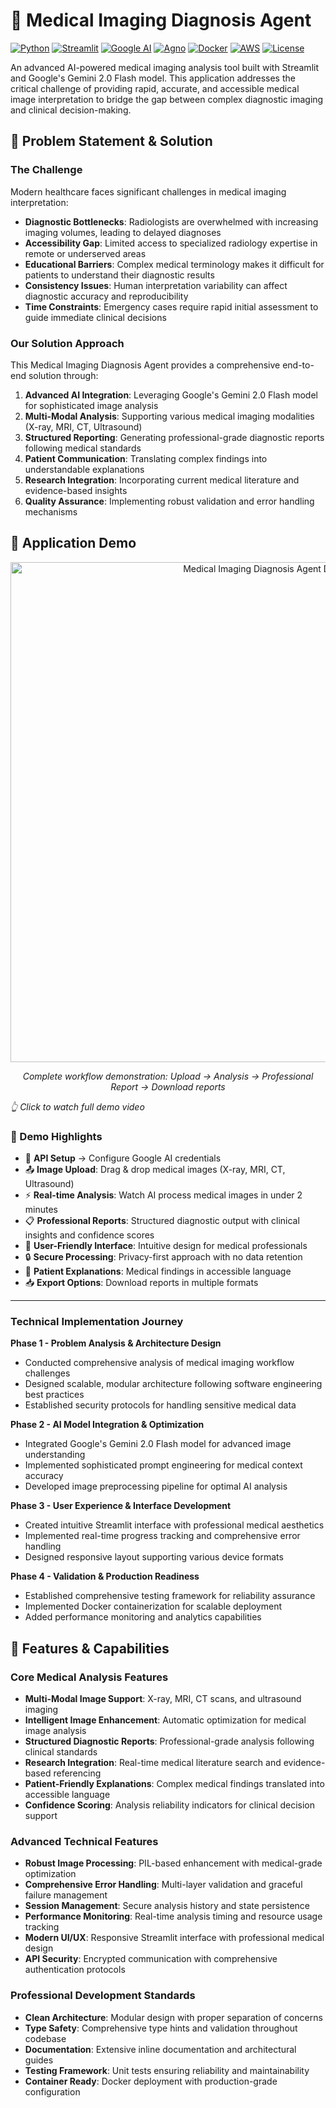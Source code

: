 # 🏥 Medical Imaging Diagnosis Agent

[![Python](https://img.shields.io/badge/Python-3.8%2B-blue.svg)](https://python.org)
[![Streamlit](https://img.shields.io/badge/Streamlit-1.47.0-red.svg)](https://streamlit.io)
[![Google AI](https://img.shields.io/badge/Google%20AI-Gemini%202.0-orange.svg)](https://ai.google.dev)
[![Agno](https://img.shields.io/badge/Agno-1.7.6-purple.svg)](https://docs.agno.dev)
[![Docker](https://img.shields.io/badge/Docker-Ready-2496ED.svg?logo=docker&logoColor=white)](https://www.docker.com/)
[![AWS](https://img.shields.io/badge/AWS-Compatible-232F3E.svg?logo=amazon-aws&logoColor=white)](https://aws.amazon.com/)
[![License](https://img.shields.io/badge/License-Apache%202.0-green.svg)](LICENSE)

An advanced AI-powered medical imaging analysis tool built with Streamlit and Google's Gemini 2.0 Flash model. This application addresses the critical challenge of providing rapid, accurate, and accessible medical image interpretation to bridge the gap between complex diagnostic imaging and clinical decision-making.

## 🎯 Problem Statement & Solution

### The Challenge
Modern healthcare faces significant challenges in medical imaging interpretation:

- **Diagnostic Bottlenecks**: Radiologists are overwhelmed with increasing imaging volumes, leading to delayed diagnoses
- **Accessibility Gap**: Limited access to specialized radiology expertise in remote or underserved areas
- **Educational Barriers**: Complex medical terminology makes it difficult for patients to understand their diagnostic results
- **Consistency Issues**: Human interpretation variability can affect diagnostic accuracy and reproducibility
- **Time Constraints**: Emergency cases require rapid initial assessment to guide immediate clinical decisions

### Our Solution Approach
This Medical Imaging Diagnosis Agent provides a comprehensive end-to-end solution through:

1. **Advanced AI Integration**: Leveraging Google's Gemini 2.0 Flash model for sophisticated image analysis
2. **Multi-Modal Analysis**: Supporting various medical imaging modalities (X-ray, MRI, CT, Ultrasound)
3. **Structured Reporting**: Generating professional-grade diagnostic reports following medical standards
4. **Patient Communication**: Translating complex findings into understandable explanations
5. **Research Integration**: Incorporating current medical literature and evidence-based insights
6. **Quality Assurance**: Implementing robust validation and error handling mechanisms

## 🎥 Application Demo

<div align="center">
  <img src="assets/Medical-Imaging-Diagnosis-Agent-app.gif" alt="Medical Imaging Diagnosis Agent Demo" width="800"/>
  <p><em>Complete workflow demonstration: Upload → Analysis → Professional Report → Download reports</em></p>
</div>
  <p><em>👆 Click to watch full demo video</em></p>
</div>


### 🚀 Demo Highlights
- 🔑 **API Setup** → Configure Google AI credentials
- 📤 **Image Upload**: Drag & drop medical images (X-ray, MRI, CT, Ultrasound)
- ⚡ **Real-time Analysis**: Watch AI process medical images in under 2 minutes
- 📋 **Professional Reports**: Structured diagnostic output with clinical insights and confidence scores
- 🎯 **User-Friendly Interface**: Intuitive design for medical professionals
- 🔒 **Secure Processing**: Privacy-first approach with no data retention
- 👥 **Patient Explanations**: Medical findings in accessible language
- 📥 **Export Options**: Download reports in multiple formats

---

### Technical Implementation Journey

**Phase 1 - Problem Analysis & Architecture Design**
- Conducted comprehensive analysis of medical imaging workflow challenges
- Designed scalable, modular architecture following software engineering best practices
- Established security protocols for handling sensitive medical data

**Phase 2 - AI Model Integration & Optimization**
- Integrated Google's Gemini 2.0 Flash model for advanced image understanding
- Implemented sophisticated prompt engineering for medical context accuracy
- Developed image preprocessing pipeline for optimal AI analysis

**Phase 3 - User Experience & Interface Development**
- Created intuitive Streamlit interface with professional medical aesthetics
- Implemented real-time progress tracking and comprehensive error handling
- Designed responsive layout supporting various device formats

**Phase 4 - Validation & Production Readiness**
- Established comprehensive testing framework for reliability assurance
- Implemented Docker containerization for scalable deployment
- Added performance monitoring and analytics capabilities

## 🚀 Features & Capabilities

### Core Medical Analysis Features
- **Multi-Modal Image Support**: X-ray, MRI, CT scans, and ultrasound imaging
- **Intelligent Image Enhancement**: Automatic optimization for medical image analysis
- **Structured Diagnostic Reports**: Professional-grade analysis following clinical standards
- **Research Integration**: Real-time medical literature search and evidence-based referencing
- **Patient-Friendly Explanations**: Complex medical findings translated into accessible language
- **Confidence Scoring**: Analysis reliability indicators for clinical decision support

### Advanced Technical Features
- **Robust Image Processing**: PIL-based enhancement with medical-grade optimization
- **Comprehensive Error Handling**: Multi-layer validation and graceful failure management
- **Session Management**: Secure analysis history and state persistence
- **Performance Monitoring**: Real-time analysis timing and resource usage tracking
- **Modern UI/UX**: Responsive Streamlit interface with professional medical design
- **API Security**: Encrypted communication with comprehensive authentication protocols

### Professional Development Standards
- **Clean Architecture**: Modular design with proper separation of concerns
- **Type Safety**: Comprehensive type hints and validation throughout codebase
- **Documentation**: Extensive inline documentation and architectural guides
- **Testing Framework**: Unit tests ensuring reliability and maintainability
- **Container Ready**: Docker deployment with production-grade configuration
                                                                                                                                                                                                                                                                                                                                                                                                                                                                                                                                                                                                                                                                                                                                                                                                                                                                                                                                                                                                                                                                                                                                                                                                                                                                                                                                                                                                                                                                                                                                                                                                                                                                                                                                                                                                                                                                                                                                                                                                                                                                                                                                                                                                                                                                                                                                                                                                                                                                                                                                                                                                                                                                                                                                                                                                                                                                                                                                                                                                                                                                                                                                                                                                                                                                                                                                                                                                                                                                                                                                                                                                                                                                                                                                                                                                                                                                                                                                                                                                                                                                                                                                                                                                                                                                                                                                                                                                                                                                                                                                                                                                                                                                                                                                                                                                                                                                                                                                                                                                                                                                                                                                                                                                                                                                                                                                                                                                                                                                                                                                                                                                                                                                                                                                                                                                                                                                                                                                                                                                                                                                                                                                                                                                                                                                                                                                                                                                                                                                                                              
